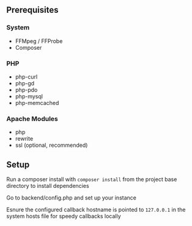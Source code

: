 ## Prerequisites
### System
- FFMpeg / FFProbe
- Composer

### PHP
- php-curl
- php-gd
- php-pdo
- php-mysql
- php-memcached

### Apache Modules
- php
- rewrite
- ssl (optional, recommended)

## Setup
Run a composer install with `composer install` from the project base directory to install dependencies

Go to backend/config.php and set up your instance

Esnure the configured callback hostname is pointed to `127.0.0.1` in the system hosts file for speedy callbacks locally